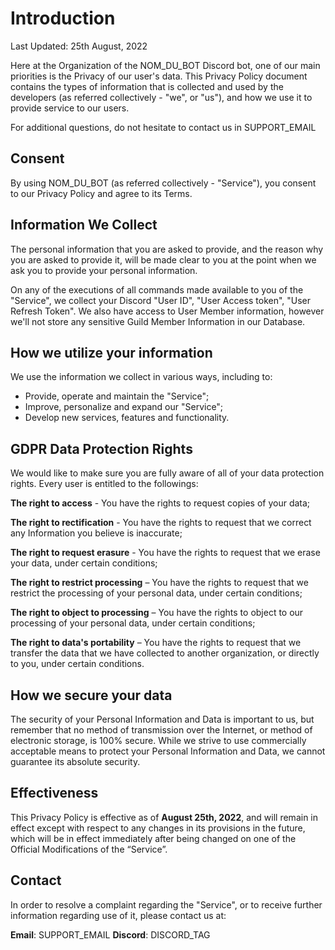 # Introduction

Last Updated: 25th August, 2022

Here at the Organization of the NOM_DU_BOT Discord bot, one of our main priorities is the Privacy of our user's data. This Privacy Policy document contains the types of information that is collected and used by the developers (as referred collectively - "we", or "us"), and how we use it to provide service to our users.

For additional questions, do not hesitate to contact us in SUPPORT_EMAIL

## Consent

By using NOM_DU_BOT (as referred collectively - "Service"), you consent to our Privacy Policy and agree to its Terms. 

## Information We Collect

The personal information that you are asked to provide, and the reason why you are asked to provide it, will be made clear to you at the point when we ask you to provide your personal information.

On any of the executions of all commands made available to you of the "Service", we collect your Discord "User ID", "User Access token", "User Refresh Token". We also have access to  User Member information, however we'll not store any sensitive Guild Member Information in our Database.

## How we utilize your information

We use the information we collect in various ways, including to:
- Provide, operate and maintain the "Service";
- Improve, personalize and expand our "Service";
- Develop new services, features and functionality.

## GDPR Data Protection Rights

We would like to make sure you are fully aware of all of your data protection rights. Every user is entitled to the followings:

**The right to access** - You have the rights to request copies of your data;

**The right to rectification** - You have the rights to request that we correct any Information you believe is inaccurate;

**The right to request erasure** - You have the rights to request that we erase your data, under certain conditions;

**The right to restrict processing** – You have the rights to request that we restrict the processing of your personal data, under certain conditions;

**The right to object to processing** – You have the rights to object to our processing of your personal data, under certain conditions;

**The right to data's portability** – You have the rights to request that we transfer the data that we have collected to another organization, or directly to you, under certain conditions.

## How we secure your data

The security of your Personal Information and Data is important to us, but remember that no method of transmission over the Internet, or method of electronic storage, is 100% secure. While we strive to use commercially acceptable means to protect your Personal Information and Data, we cannot guarantee its absolute security.

## Effectiveness

This Privacy Policy is effective as of **August 25th, 2022**, and will remain in effect except with respect to any changes in its provisions in the future, which will be in effect immediately after being changed on one of the Official Modifications of the “Service”.

## Contact
In order to resolve a complaint regarding the "Service", or to receive further information regarding use of it, please contact us at:

**Email**: SUPPORT_EMAIL
**Discord**: DISCORD_TAG